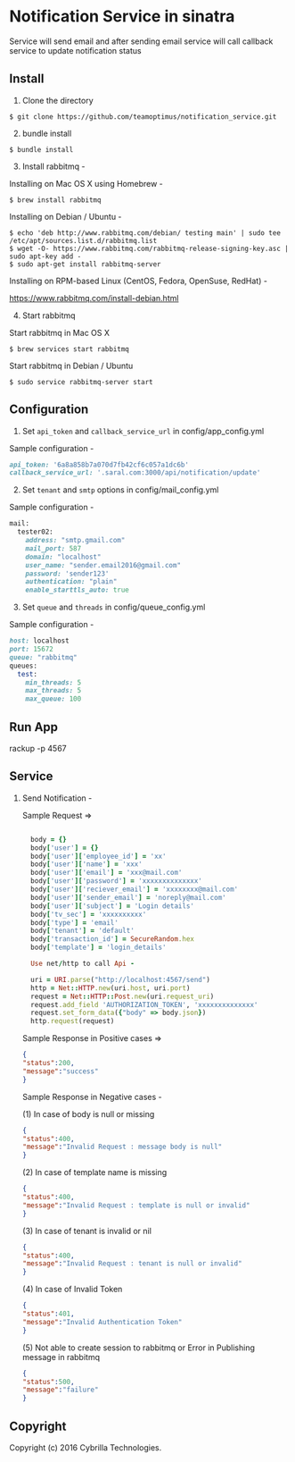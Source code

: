 # Notification Service in sinatra

Service will send email and after sending email service will call callback service to update notification status

## Install

1. Clone the directory 

  ```
  $ git clone https://github.com/teamoptimus/notification_service.git
  ```

2. bundle install

  ```
  $ bundle install
  ```

3. Install rabbitmq -

  Installing on Mac OS X using Homebrew -

  ```
  $ brew install rabbitmq
  ```

  Installing on Debian / Ubuntu -

  ```
  $ echo 'deb http://www.rabbitmq.com/debian/ testing main' | sudo tee /etc/apt/sources.list.d/rabbitmq.list
  $ wget -O- https://www.rabbitmq.com/rabbitmq-release-signing-key.asc | sudo apt-key add -
  $ sudo apt-get install rabbitmq-server
  ```

  Installing on RPM-based Linux (CentOS, Fedora, OpenSuse, RedHat) -
 
  https://www.rabbitmq.com/install-debian.html


4. Start rabbitmq

  Start rabbitmq in Mac OS X

  ```
  $ brew services start rabbitmq
  ```

  Start rabbitmq in Debian / Ubuntu

  ```
  $ sudo service rabbitmq-server start
  ```


## Configuration

1. Set `api_token` and `callback_service_url` in config/app_config.yml

  Sample configuration -

  ```ruby
  api_token: '6a8a858b7a070d7fb42cf6c057a1dc6b'
  callback_service_url: '.saral.com:3000/api/notification/update'
  ```


2. Set `tenant` and `smtp` options in config/mail_config.yml

  Sample configuration -

  ```ruby
  mail:
    tester02:
      address: "smtp.gmail.com"
      mail_port: 587
      domain: "localhost"
      user_name: "sender.email2016@gmail.com"
      password: 'sender123'
      authentication: "plain"
      enable_starttls_auto: true
  ```

3. Set `queue` and `threads` in config/queue_config.yml

 Sample configuration -

  ```ruby
  host: localhost
  port: 15672
  queue: "rabbitmq"
  queues:
    test:
      min_threads: 5
      max_threads: 5
      max_queue: 100
  ```


## Run App

rackup -p 4567

## Service

1. Send Notification -
    
    Sample Request =>
    ```ruby

      body = {}
      body['user'] = {}
      body['user']['employee_id'] = 'xx'
      body['user']['name'] = 'xxx'
      body['user']['email'] = 'xxx@mail.com'
      body['user']['password'] = 'xxxxxxxxxxxxxx'
      body['user']['reciever_email'] = 'xxxxxxxx@mail.com'
      body['user']['sender_email'] = 'noreply@mail.com'
      body['user']['subject'] = 'Login details'
      body['tv_sec'] = 'xxxxxxxxxx'
      body['type'] = 'email'
      body['tenant'] = 'default'
      body['transaction_id'] = SecureRandom.hex
      body['template'] = 'login_details'

      Use net/http to call Api -

      uri = URI.parse("http://localhost:4567/send")
      http = Net::HTTP.new(uri.host, uri.port)
      request = Net::HTTP::Post.new(uri.request_uri)
      request.add_field 'AUTHORIZATION_TOKEN', 'xxxxxxxxxxxxxx'
      request.set_form_data({"body" => body.json})
      http.request(request)

    ```
   
    Sample Response in Positive cases =>

    ```json
    {
    "status":200,
    "message":"success"
    }
    ```


    Sample Response in Negative cases -

    (1) In case of body is null or  missing 
    ```json
    {
    "status":400,
    "message":"Invalid Request : message body is null"
    }
    ```

    (2) In case of template name is missing
    ```json
    {
    "status":400,
    "message":"Invalid Request : template is null or invalid"
    }
    ```
    (3) In case of tenant is invalid or nil 
    ```json
    {
    "status":400,
    "message":"Invalid Request : tenant is null or invalid"
    }
    ```
    (4) In case of Invalid Token  
    ```json
    {
    "status":401,
    "message":"Invalid Authentication Token"
    }
    ```
    (5)  Not able to create session to rabbitmq or Error in Publishing message in rabbitmq 
    ```json
    {
    "status":500,
    "message":"failure"
    }
    ```


## Copyright

Copyright (c) 2016 Cybrilla Technologies.


